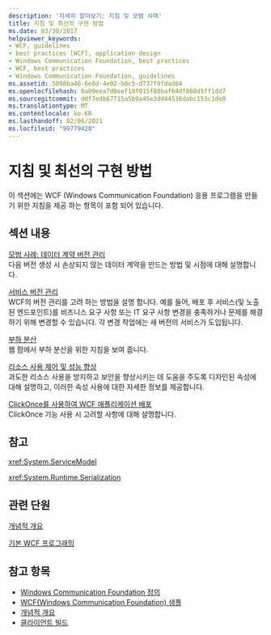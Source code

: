 ```yaml
---
description: '자세히 알아보기: 지침 및 모범 사례'
title: 지침 및 최선의 구현 방법
ms.date: 03/30/2017
helpviewer_keywords:
- WCF, guidelines
- best practices [WCF], application design
- Windows Communication Foundation, best practices
- WCF, best practices
- Windows Communication Foundation, guidelines
ms.assetid: 5098ba46-6e8d-4e02-b0c5-d737f9fdad84
ms.openlocfilehash: 0a09eea7d0eef10f015f80baf64df860d5ff1dd7
ms.sourcegitcommit: ddf7edb67715a5b9a45e3dd44536dabc153c1de0
ms.translationtype: MT
ms.contentlocale: ko-KR
ms.lasthandoff: 02/06/2021
ms.locfileid: "99779428"
---
```

# <a name="guidelines-and-best-practices"></a>지침 및 최선의 구현 방법

이 섹션에는 WCF (Windows Communication Foundation) 응용 프로그램을 만들기 위한 지침을 제공 하는 항목이 포함 되어 있습니다.  
  
## <a name="in-this-section"></a>섹션 내용  

 [모범 사례: 데이터 계약 버전 관리](best-practices-data-contract-versioning.md)  
 다음 버전 생성 시 손상되지 않는 데이터 계약을 만드는 방법 및 시점에 대해 설명합니다.  
  
 [서비스 버전 관리](service-versioning.md)  
 WCF의 버전 관리를 고려 하는 방법을 설명 합니다. 예를 들어, 배포 후 서비스(및 노출된 엔드포인트)를 비즈니스 요구 사항 또는 IT 요구 사항 변경을 충족하거나 문제를 해결하기 위해 변경할 수 있습니다. 각 변경 작업에는 새 버전의 서비스가 도입됩니다.  
  
 [부하 분산](load-balancing.md)  
 웹 팜에서 부하 분산을 위한 지침을 보여 줍니다.  
  
 [리소스 사용 제어 및 성능 향상](controlling-resource-consumption-and-improving-performance.md)  
 과도한 리소스 사용을 방지하고 보안을 향상시키는 데 도움을 주도록 디자인된 속성에 대해 설명하고, 이러한 속성 사용에 대한 자세한 정보를 제공합니다.  
  
 [ClickOnce를 사용하여 WCF 애플리케이션 배포](deploying-wcf-applications-with-clickonce.md)  
 ClickOnce 기능 사용 시 고려할 사항에 대해 설명합니다.  
  
## <a name="reference"></a>참고  

 <xref:System.ServiceModel>  
  
 <xref:System.Runtime.Serialization>  
  
## <a name="related-sections"></a>관련 단원  

 [개념적 개요](conceptual-overview.md)  
  
 [기본 WCF 프로그래밍](basic-wcf-programming.md)  
  
## <a name="see-also"></a>참고 항목

- [Windows Communication Foundation 정의](whats-wcf.md)
- [WCF(Windows Communication Foundation) 샘플](./samples/index.md)
- [개념적 개요](conceptual-overview.md)
- [클라이언트 빌드](building-clients.md)
